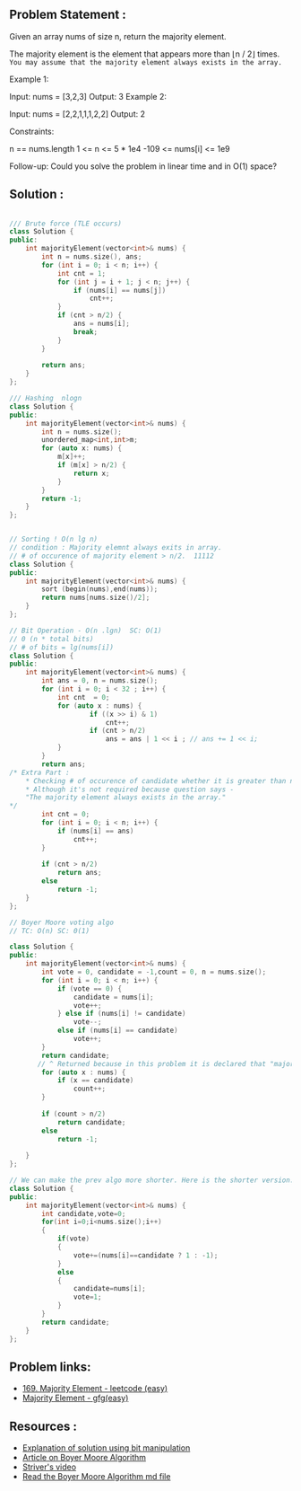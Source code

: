 ## Problem Statement :
Given an array nums of size n, return the majority element.

The majority element is the element that appears more than ⌊n / 2⌋ times. `You may assume that the majority element always exists in the array.`

 

Example 1:

Input: nums = [3,2,3]
Output: 3
Example 2:

Input: nums = [2,2,1,1,1,2,2]
Output: 2
 

Constraints:

n == nums.length
1 <= n <= 5 * 1e4
-109 <= nums[i] <= 1e9
 

Follow-up: Could you solve the problem in linear time and in O(1) space?

## Solution :
```c++
    
/// Brute force (TLE occurs)
class Solution {
public:
    int majorityElement(vector<int>& nums) {
        int n = nums.size(), ans;
        for (int i = 0; i < n; i++) {
            int cnt = 1;
            for (int j = i + 1; j < n; j++) {
                if (nums[i] == nums[j])
                    cnt++;     
            }
            if (cnt > n/2) {
                ans = nums[i];
                break;
            }
        }
        
        return ans;
    }
};

```

```c++
/// Hashing  nlogn
class Solution {
public:
    int majorityElement(vector<int>& nums) {
        int n = nums.size();
        unordered_map<int,int>m;
        for (auto x: nums) {
            m[x]++;
            if (m[x] > n/2) {
                return x;
            }
        }
        return -1;
    }
};

```


```c++

// Sorting ! O(n lg n)
// condition : Majority elemnt always exits in array.
// # of occurence of majority element > n/2.  11112 
class Solution {
public:
    int majorityElement(vector<int>& nums) {
        sort (begin(nums),end(nums));
        return nums[nums.size()/2];     
    }
};

```

```c++
// Bit Operation - O(n .lgn)  SC: O(1)
// 0 (n * total bits)
// # of bits = lg(nums[i])
class Solution {
public:
    int majorityElement(vector<int>& nums) {
        int ans = 0, n = nums.size();
        for (int i = 0; i < 32 ; i++) {
            int cnt  = 0;
            for (auto x : nums) {
                    if ((x >> i) & 1)
                        cnt++;
                    if (cnt > n/2) 
                        ans = ans | 1 << i ; // ans += 1 << i;
            }
        }
        return ans;
/* Extra Part :
    * Checking # of occurence of candidate whether it is greater than n/2 or not
    * Although it's not required because question says -
    "The majority element always exists in the array."
*/
        int cnt = 0;
        for (int i = 0; i < n; i++) {
            if (nums[i] == ans) 
                cnt++;
        }
        
        if (cnt > n/2)
            return ans;
        else
            return -1;
    }
};
```

```c++
// Boyer Moore voting algo
// TC: O(n) SC: 0(1)

class Solution {
public:
    int majorityElement(vector<int>& nums) {
        int vote = 0, candidate = -1,count = 0, n = nums.size();
        for (int i = 0; i < n; i++) {
            if (vote == 0) {
                candidate = nums[i];
                vote++;
            } else if (nums[i] != candidate) 
                vote--;
            else if (nums[i] == candidate) 
                vote++;
        }
        return candidate;
       // ^ Returned because in this problem it is declared that "majority element will always exits in the array". So checking occurence of candidate whether it is greater than n/2 or not is not required.
        for (auto x : nums) {  
            if (x == candidate)
                count++;
        }
        
        if (count > n/2)
            return candidate;
        else 
            return -1;
        
    }  
};
```

```c++
// We can make the prev algo more shorter. Here is the shorter version. 
class Solution {
public:
    int majorityElement(vector<int>& nums) {
        int candidate,vote=0;
        for(int i=0;i<nums.size();i++)
        {
            if(vote)
            {
                vote+=(nums[i]==candidate ? 1 : -1);
            }
            else
            {
                candidate=nums[i];
                vote=1;
            }
        }
        return candidate;
    }
};

```
## Problem links:
- [169. Majority Element - leetcode (easy)](https://leetcode.com/problems/majority-element/)
- [Majority Element - gfg(easy)](https://practice.geeksforgeeks.org/problems/majority-element-1587115620/1?utm_source=gfg&utm_medium=article&utm_campaign=bottom_sticky_on_article)

## Resources :
- [Explanation of solution using bit manipulation](https://www.geeksforgeeks.org/find-majority-element-using-bit-magic/ "gfg")
- [Article on Boyer Moore Algorithm](https://www.geeksforgeeks.org/boyer-moore-majority-voting-algorithm/ "gfg")
- [Striver's video](https://www.youtube.com/watch?v=nP_ns3uSh80)
- [Read the Boyer Moore Algorithm md file]()

